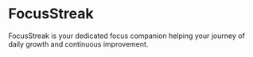 # FocusStreak
FocusStreak is your dedicated focus companion helping your journey of daily growth and continuous improvement.
